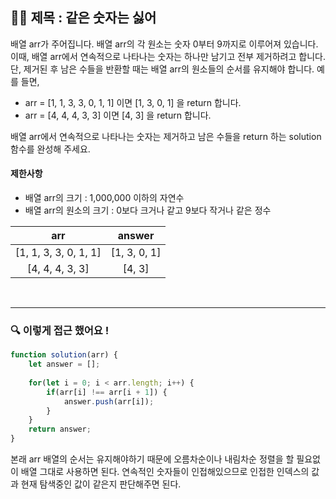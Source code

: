 ## ✍🏻 제목 : 같은 숫자는 싫어
배열 arr가 주어집니다. 배열 arr의 각 원소는 숫자 0부터 9까지로 이루어져 있습니다. 이때, 배열 arr에서 연속적으로 나타나는 숫자는 하나만 남기고 전부 제거하려고 합니다. 단, 제거된 후 남은 수들을 반환할 때는 배열 arr의 원소들의 순서를 유지해야 합니다. 예를 들면,

- arr = [1, 1, 3, 3, 0, 1, 1] 이면 [1, 3, 0, 1] 을 return 합니다.
- arr = [4, 4, 4, 3, 3] 이면 [4, 3] 을 return 합니다.

배열 arr에서 연속적으로 나타나는 숫자는 제거하고 남은 수들을 return 하는 solution 함수를 완성해 주세요.

#### 제한사항
- 배열 arr의 크기 : 1,000,000 이하의 자연수
- 배열 arr의 원소의 크기 : 0보다 크거나 같고 9보다 작거나 같은 정수

|arr|answer|
|:------:|:----:|
|[1, 1, 3, 3, 0, 1, 1]|[1, 3, 0, 1]|
|[4, 4, 4, 3, 3]|[4, 3]|

</br>

---

### 🔍 이렇게 접근 했어요 !

```javascript
function solution(arr) {
    let answer = [];
    
    for(let i = 0; i < arr.length; i++) {
        if(arr[i] !== arr[i + 1]) {
            answer.push(arr[i]);
        } 
    }
    return answer;
}
```
본래 arr 배열의 순서는 유지해야하기 때문에 오름차순이나 내림차순 정렬을 할 필요없이 배열 그대로 사용하면 된다. 연속적인 숫자들이 인접해있으므로 인접한 인덱스의 값과 현재 탐색중인 값이 같은지 판단해주면 된다.